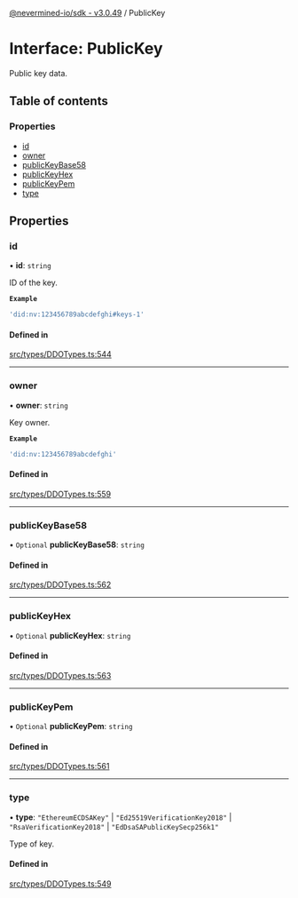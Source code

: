 [@nevermined-io/sdk - v3.0.49](../code-reference.md) / PublicKey

# Interface: PublicKey

Public key data.

## Table of contents

### Properties

- [id](PublicKey.md#id)
- [owner](PublicKey.md#owner)
- [publicKeyBase58](PublicKey.md#publickeybase58)
- [publicKeyHex](PublicKey.md#publickeyhex)
- [publicKeyPem](PublicKey.md#publickeypem)
- [type](PublicKey.md#type)

## Properties

### id

• **id**: `string`

ID of the key.

**`Example`**

```ts
'did:nv:123456789abcdefghi#keys-1'
```

#### Defined in

[src/types/DDOTypes.ts:544](https://github.com/nevermined-io/sdk-js/blob/46581d70d770c789e0a8545806449cccf988f6aa/src/types/DDOTypes.ts#L544)

---

### owner

• **owner**: `string`

Key owner.

**`Example`**

```ts
'did:nv:123456789abcdefghi'
```

#### Defined in

[src/types/DDOTypes.ts:559](https://github.com/nevermined-io/sdk-js/blob/46581d70d770c789e0a8545806449cccf988f6aa/src/types/DDOTypes.ts#L559)

---

### publicKeyBase58

• `Optional` **publicKeyBase58**: `string`

#### Defined in

[src/types/DDOTypes.ts:562](https://github.com/nevermined-io/sdk-js/blob/46581d70d770c789e0a8545806449cccf988f6aa/src/types/DDOTypes.ts#L562)

---

### publicKeyHex

• `Optional` **publicKeyHex**: `string`

#### Defined in

[src/types/DDOTypes.ts:563](https://github.com/nevermined-io/sdk-js/blob/46581d70d770c789e0a8545806449cccf988f6aa/src/types/DDOTypes.ts#L563)

---

### publicKeyPem

• `Optional` **publicKeyPem**: `string`

#### Defined in

[src/types/DDOTypes.ts:561](https://github.com/nevermined-io/sdk-js/blob/46581d70d770c789e0a8545806449cccf988f6aa/src/types/DDOTypes.ts#L561)

---

### type

• **type**: `"EthereumECDSAKey"` \| `"Ed25519VerificationKey2018"` \| `"RsaVerificationKey2018"` \| `"EdDsaSAPublicKeySecp256k1"`

Type of key.

#### Defined in

[src/types/DDOTypes.ts:549](https://github.com/nevermined-io/sdk-js/blob/46581d70d770c789e0a8545806449cccf988f6aa/src/types/DDOTypes.ts#L549)
